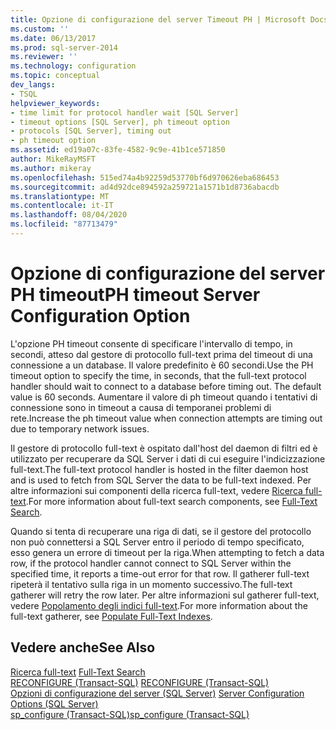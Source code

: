 ```yaml
---
title: Opzione di configurazione del server Timeout PH | Microsoft Docs
ms.custom: ''
ms.date: 06/13/2017
ms.prod: sql-server-2014
ms.reviewer: ''
ms.technology: configuration
ms.topic: conceptual
dev_langs:
- TSQL
helpviewer_keywords:
- time limit for protocol handler wait [SQL Server]
- timeout options [SQL Server], ph timeout option
- protocols [SQL Server], timing out
- ph timeout option
ms.assetid: ed19a07c-83fe-4582-9c9e-41b1ce571850
author: MikeRayMSFT
ms.author: mikeray
ms.openlocfilehash: 515ed74a4b92259d53770bf6d970626eba686453
ms.sourcegitcommit: ad4d92dce894592a259721a1571b1d8736abacdb
ms.translationtype: MT
ms.contentlocale: it-IT
ms.lasthandoff: 08/04/2020
ms.locfileid: "87713479"
---
```

# <a name="ph-timeout-server-configuration-option"></a><span data-ttu-id="82973-102">Opzione di configurazione del server PH timeout</span><span class="sxs-lookup"><span data-stu-id="82973-102">PH timeout Server Configuration Option</span></span>
  <span data-ttu-id="82973-103">L'opzione PH timeout consente di specificare l'intervallo di tempo, in secondi, atteso dal gestore di protocollo full-text prima del timeout di una connessione a un database. Il valore predefinito è 60 secondi.</span><span class="sxs-lookup"><span data-stu-id="82973-103">Use the PH timeout option to specify the time, in seconds, that the full-text protocol handler should wait to connect to a database before timing out. The default value is 60 seconds.</span></span> <span data-ttu-id="82973-104">Aumentare il valore di ph timeout quando i tentativi di connessione sono in timeout a causa di temporanei problemi di rete.</span><span class="sxs-lookup"><span data-stu-id="82973-104">Increase the ph timeout value when connection attempts are timing out due to temporary network issues.</span></span>  
  
 <span data-ttu-id="82973-105">Il gestore di protocollo full-text è ospitato dall'host del daemon di filtri ed è utilizzato per recuperare da SQL Server i dati di cui eseguire l'indicizzazione full-text.</span><span class="sxs-lookup"><span data-stu-id="82973-105">The full-text protocol handler is hosted in the filter daemon host and is used to fetch from SQL Server the data to be full-text indexed.</span></span> <span data-ttu-id="82973-106">Per altre informazioni sui componenti della ricerca full-text, vedere [Ricerca full-text](../../relational-databases/search/full-text-search.md).</span><span class="sxs-lookup"><span data-stu-id="82973-106">For more information about full-text search components, see [Full-Text Search](../../relational-databases/search/full-text-search.md).</span></span>  
  
 <span data-ttu-id="82973-107">Quando si tenta di recuperare una riga di dati, se il gestore del protocollo non può connettersi a SQL Server entro il periodo di tempo specificato, esso genera un errore di timeout per la riga.</span><span class="sxs-lookup"><span data-stu-id="82973-107">When attempting to fetch a data row, if the protocol handler cannot connect to SQL Server within the specified time, it reports a time-out error for that row.</span></span> <span data-ttu-id="82973-108">Il gatherer full-text ripeterà il tentativo sulla riga in un momento successivo.</span><span class="sxs-lookup"><span data-stu-id="82973-108">The full-text gatherer will retry the row later.</span></span> <span data-ttu-id="82973-109">Per altre informazioni sul gatherer full-text, vedere [Popolamento degli indici full-text](../../relational-databases/indexes/indexes.md).</span><span class="sxs-lookup"><span data-stu-id="82973-109">For more information about the full-text gatherer, see [Populate Full-Text Indexes](../../relational-databases/indexes/indexes.md).</span></span>  
  
## <a name="see-also"></a><span data-ttu-id="82973-110">Vedere anche</span><span class="sxs-lookup"><span data-stu-id="82973-110">See Also</span></span>  
 <span data-ttu-id="82973-111">[Ricerca full-text](../../relational-databases/search/full-text-search.md) </span><span class="sxs-lookup"><span data-stu-id="82973-111">[Full-Text Search](../../relational-databases/search/full-text-search.md) </span></span>  
 <span data-ttu-id="82973-112">[RECONFIGURE &#40;Transact-SQL&#41;](/sql/t-sql/language-elements/reconfigure-transact-sql) </span><span class="sxs-lookup"><span data-stu-id="82973-112">[RECONFIGURE &#40;Transact-SQL&#41;](/sql/t-sql/language-elements/reconfigure-transact-sql) </span></span>  
 <span data-ttu-id="82973-113">[Opzioni di configurazione del server &#40;SQL Server&#41;](server-configuration-options-sql-server.md) </span><span class="sxs-lookup"><span data-stu-id="82973-113">[Server Configuration Options &#40;SQL Server&#41;](server-configuration-options-sql-server.md) </span></span>  
 [<span data-ttu-id="82973-114">sp_configure &#40;Transact-SQL&#41;</span><span class="sxs-lookup"><span data-stu-id="82973-114">sp_configure &#40;Transact-SQL&#41;</span></span>](/sql/relational-databases/system-stored-procedures/sp-configure-transact-sql)  
  
  
